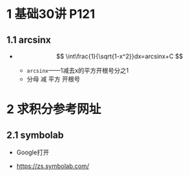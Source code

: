 # 1 基础30讲 P121



## 1.1 arcsinx

* $$
  \int\frac{1}{\sqrt{1-x^2}}dx=arcsinx+C
  $$

  * `arcsinx`——1减去x的平方开根号分之1
  * 分母 减 平方 开根号





# 2 求积分参考网址



## 2.1 symbolab

* Google打开

* https://zs.symbolab.com/


